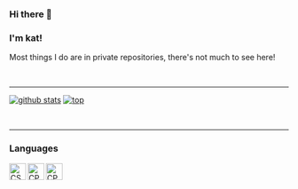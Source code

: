 ### Hi there 👋
### I'm kat!
Most things I do are in private repositories, there's not much to see here!

<br />

---

[![github stats](https://github-readme-stats.vercel.app/api?username=xxkat)](https://github.com/anuraghazra/github-readme-stats)
[![top](https://github-readme-stats.vercel.app/api/top-langs/?username=xxkat)](https://github.com/anuraghazra/github-readme-stats)

<br />

---
### Languages

<img align="left" alt="CSHARP" width="30px" src="https://github.com/abranhe/programming-languages-logos-site/blob/master/languages/csharp.png" />
<img align="left" alt="CPP" width="30px" src="https://github.com/abranhe/programming-languages-logos-site/blob/master/languages/cpp.png" />
<img align="left" alt="CPP" width="30px" src="https://github.com/abranhe/programming-languages-logos-site/blob/master/languages/c.png" />

<br />
